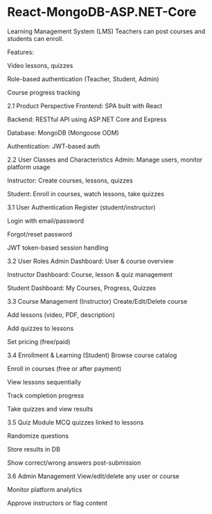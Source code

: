 # React-MongoDB-ASP.NET-Core

Learning Management System (LMS)
Teachers can post courses and students can enroll.

Features:

Video lessons, quizzes

Role-based authentication (Teacher, Student, Admin)

Course progress tracking

2.1 Product Perspective
Frontend: SPA built with React

Backend: RESTful API using ASP.NET Core and Express

Database: MongoDB (Mongoose ODM)

Authentication: JWT-based auth


2.2 User Classes and Characteristics
Admin: Manage users, monitor platform usage

Instructor: Create courses, lessons, quizzes

Student: Enroll in courses, watch lessons, take quizzes

3.1 User Authentication
Register (student/instructor)

Login with email/password

Forgot/reset password

JWT token-based session handling

3.2 User Roles
Admin Dashboard: User & course overview

Instructor Dashboard: Course, lesson & quiz management

Student Dashboard: My Courses, Progress, Quizzes

3.3 Course Management (Instructor)
Create/Edit/Delete course

Add lessons (video, PDF, description)

Add quizzes to lessons

Set pricing (free/paid)

3.4 Enrollment & Learning (Student)
Browse course catalog

Enroll in courses (free or after payment)

View lessons sequentially

Track completion progress

Take quizzes and view results

3.5 Quiz Module
MCQ quizzes linked to lessons

Randomize questions

Store results in DB

Show correct/wrong answers post-submission

3.6 Admin Management
View/edit/delete any user or course

Monitor platform analytics

Approve instructors or flag content

